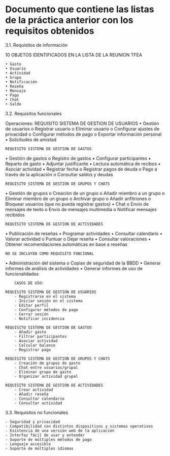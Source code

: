 # Documento que contiene las listas de la práctica anterior con los requisitos obtenidos

3.1. Requisitos de información

 10 OBJETOS IDENTIFICADOS EN LA LISTA DE LA REUNION TFEA
	
	• Gasto
	• Usuario
	• Actividad
	• Grupo
	• Notificación
	• Reseña
	• Mensaje
	• Pago
	• Chat
	• Saldo

3.2. Requisitos funcionales

Operaciones:
	REQUISITO SISTEMA DE GESTION DE USUARIOS
• Gestión de usuarios
	o Registrar usuario
	o Eliminar usuario
	o Configurar ajustes de privacidad
	o Configurar métodos de pago
	o Exportar información personal
• Solicitudes de amistad

	REQUISITO SISTEMA DE GESTION DE GASTOS
• Gestión de gastos
	o Registro de gastos
		▪ Configurar participantes
		▪ Reparto de gasto
		▪ Adjuntar justificante
		▪ Lectura automática de recibos
		▪ Asociar actividad
		▪ Registrar fecha
	o Registrar pagos de deuda
	o Pago a través de la aplicación
	o Consultar saldos y deudas

	REQUISITO SISTEMA DE GESTION DE GRUPOS Y CHATS
• Gestión de grupos
	o Creación de un grupo
	o Añadir miembro a un grupo
	o Eliminar miembro de un grupo
	o Archivar grupo
	o Añadir anfitriones
	o Bloquear usuarios (que no pueda registrar gastos)
• Chat
	o Envío de mensajes de texto
	o Envío de mensajes multimedia
	o Notificar mensajes recibidos

	REQUISITO SISTEMA DE GESTION DE ACTIVIDADES
• Publicación de reseñas
• Programar actividades
• Consultar calendario
• Valorar actividad
	o Puntuar
	o Dejar reseña
• Consultar valoraciones
• Obtener recomendaciones automáticas en base a reseñas

	NO SE INCLUYEN COMO REQUISITO FUNCIONAL
• Administración del sistema
	o Copias de seguridad de la BBDD
• Generar informes de análisis de actividades
• Generar informes de uso de funcionalidades

		CASOS DE USO:

	REQUISITO SISTEMA DE GESTION DE USUARIOS
		- Registrarse en el sistema
		- Iniciar sesión en el sistema
		- Editar perfil
		- Configurar métodos de pago
		- Cerrar sesión
		- Notificar incidencia 

	REQUISITO SISTEMA DE GESTION DE GASTOS
		- Añadir gasto
		- Filtrar participantes
		- Asociar actividad
		- Calcular balance
		- Registrar pago

	REQUISITO SISTEMA DE GESTION DE GRUPOS Y CHATS
		- Creación de grupos de gasto
		- Chat entre usuarios/grupal
		- Eliminar grupo de gasto
		- Organizar actividad grupal

	REQUISITO SISTEMA DE GESTION DE ACTIVIDADES
		- Crear actividad
		- Añadir reseña
		- Consultar calendario
		- Consultar actividad


3.3. Requisitos no funcionales

	- Seguridad y privacidad
	- Compatibilidad con distintos dispositivos y sistemas operativos
	- Existencia de una versión web de la aplicación
	- Interfaz fácil de usar y entender
	- Soporte de múltiples métodos de pago
	- Lenguaje accesible
	- Soporte de múltiples idiomas